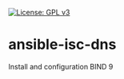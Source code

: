 [![License: GPL v3](https://img.shields.io/badge/License-GPLv3-blue.svg)](https://www.gnu.org/licenses/gpl-3.0)

# ansible-isc-dns
Install and configuration BIND 9
